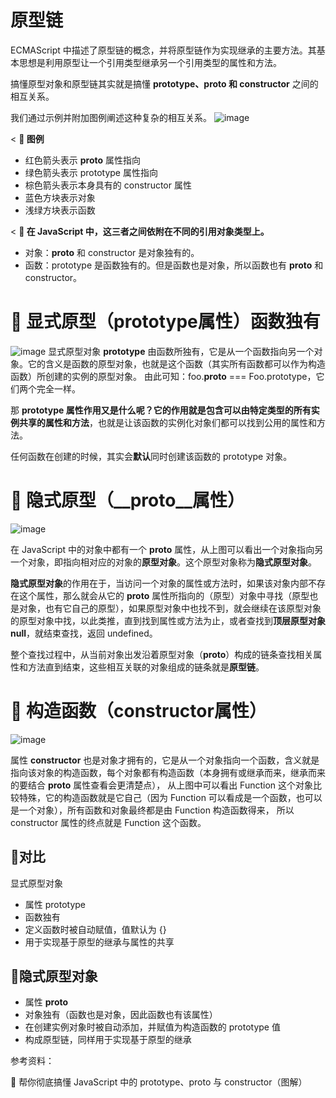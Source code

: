 # 原型链

ECMAScript 中描述了原型链的概念，并将原型链作为实现继承的主要方法。其基本思想是利用原型让一个引用类型继承另一个引用类型的属性和方法。

搞懂原型对象和原型链其实就是搞懂 **prototype、__proto__ 和 constructor** 之间的相互关系。

我们通过示例并附加图例阐述这种复杂的相互关系。
![image](https://user-images.githubusercontent.com/24501320/111984083-e2dbec00-8b45-11eb-9da2-2c2e6d986054.png)

< **🌰 图例**

- 红色箭头表示 __proto__ 属性指向
- 绿色箭头表示 prototype 属性指向
- 棕色箭头表示本身具有的 constructor 属性
- 蓝色方块表示对象
- 浅绿方块表示函数

< **🌰 在 JavaScript 中，这三者之间依附在不同的引用对象类型上。**

- 对象：__proto__ 和 constructor 是对象独有的。
- 函数：prototype 是函数独有的。但是函数也是对象，所以函数也有 __proto__ 和 constructor。

# 🌰 显式原型（prototype属性）函数独有

![image](https://user-images.githubusercontent.com/24501320/111984295-2a627800-8b46-11eb-9725-36e3fb7b6357.png)
显式原型对象 **prototype** 由函数所独有，它是从一个函数指向另一个对象。它的含义是函数的原型对象，也就是这个函数（其实所有函数都可以作为构造函数）所创建的实例的原型对象。
由此可知：foo.__proto__ === Foo.prototype，它们两个完全一样。

那 **prototype 属性作用又是什么呢？**它的作用就是包含可以由**特定类型的所有实例共享的属性和方法**，也就是让该函数的实例化对象们都可以找到公用的属性和方法。

任何函数在创建的时候，其实会**默认**同时创建该函数的 prototype 对象。

# 🌰 隐式原型（__proto__属性）

![image](https://user-images.githubusercontent.com/24501320/111984630-9513b380-8b46-11eb-8e2a-1e9f59b01d4d.png)

在 JavaScript 中的对象中都有一个 **__proto__** 属性，从上图可以看出一个对象指向另一个对象，即指向相对应的对象的**原型对象**。这个原型对象称为**隐式原型对象**。

**隐式原型对象**的作用在于，当访问一个对象的属性或方法时，如果该对象内部不存在这个属性，那么就会从它的 __proto__ 属性所指向的（原型）对象中寻找（原型也是对象，也有它自己的原型），如果原型对象中也找不到，就会继续在该原型对象的原型对象中找，以此类推，直到找到属性或方法为止，或者查找到**顶层原型对象 null**，就结束查找，返回 undefined。

整个查找过程中，从当前对象出发沿着原型对象（__proto__）构成的链条查找相关属性和方法直到结束，这些相互关联的对象组成的链条就是**原型链**。

# 🌰 构造函数（constructor属性）
![image](https://user-images.githubusercontent.com/24501320/111984833-d99f4f00-8b46-11eb-84d3-5a217128171b.png)

属性 **constructor** 也是对象才拥有的，它是从一个对象指向一个函数，含义就是指向该对象的构造函数，每个对象都有构造函数（本身拥有或继承而来，继承而来的要结合 __proto__ 属性查看会更清楚点），
从上图中可以看出 Function 这个对象比较特殊，它的构造函数就是它自己（因为 Function 可以看成是一个函数，也可以是一个对象），所有函数和对象最终都是由 Function 构造函数得来，
所以 constructor 属性的终点就是 Function 这个函数。

## 🌰对比
显式原型对象
- 属性 prototype
- 函数独有
- 定义函数时被自动赋值，值默认为 {}
- 用于实现基于原型的继承与属性的共享

## 🌰隐式原型对象
- 属性 __proto__
- 对象独有（函数也是对象，因此函数也有该属性）
- 在创建实例对象时被自动添加，并赋值为构造函数的 prototype 值
- 构成原型链，同样用于实现基于原型的继承

参考资料：

📝 帮你彻底搞懂 JavaScript 中的 prototype、proto 与 constructor（图解）
